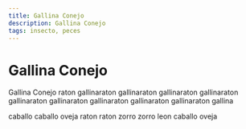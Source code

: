 ```yaml
---
title: Gallina Conejo
description: Gallina Conejo
tags: insecto, peces
---
```


# Gallina Conejo

Gallina Conejo raton gallinaraton gallinaraton gallinaraton gallinaraton gallinaraton gallinaraton gallinaraton gallinaraton gallinaraton gallina

caballo caballo oveja raton raton zorro zorro leon caballo oveja